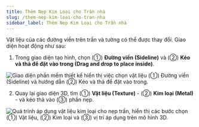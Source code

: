 ```yaml
---
title: Thêm Nẹp Kim Loại cho Trần nhà
slug: /them-nep-kim-loai-cho-tran-nha
sidebar_label: Thêm Nẹp Kim Loại cho Trần nhà
---
```


Vật liệu của các đường viền trên trần và tường có thể được thay đổi. Giao diện hoạt động như sau:

1. Trong giao diện tạo hình, chọn (①) **Đường viền (Sideline)** và (②) **Kéo và thả để đặt vào trong (Drag and drop to place inside)**.

![Giao diện phần mềm thiết kế hiển thị việc chọn vật liệu (①) Đường viền (Sideline) và hướng dẫn (②) Kéo và thả để đặt vào trong.](https://storage.googleapis.com/jegavn_kb/images/0b98e361-22aa-4932-862d-b9aee2d776b3.png)

2. Quay lại giao diện 3D, tìm (①) **Vật liệu (Texture)** - (②) **Kim loại (Metal)** - và kéo thả vào (③) phần nẹp.

![Quá trình áp dụng vật liệu kim loại cho nẹp trần, hiển thị các bước chọn (①) Vật liệu, (②) Kim loại và (③) vị trí áp dụng trên mô hình 3D.](https://storage.googleapis.com/jegavn_kb/images/b19afc95-ed0b-48e2-942b-c3a91ab76c96.png)